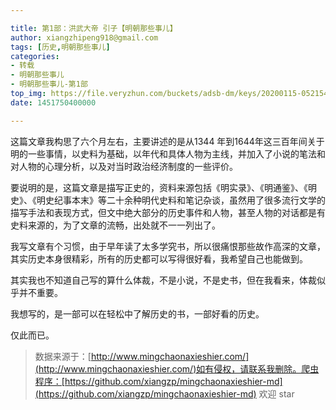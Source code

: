 ```yaml
---

title: 第1部：洪武大帝 引子【明朝那些事儿】
author: xiangzhipeng918@gmail.com
tags: [历史,明朝那些事儿]
categories:
- 转载
- 明朝那些事儿
- 明朝那些事儿-第1部
top_img: https://file.veryzhun.com/buckets/adsb-dm/keys/20200115-052154-xuggt9dny09gmm26.jpg
date: 1451750400000

---
```


    
这篇文章我构思了六个月左右，主要讲述的是从1344 年到1644年这三百年间关于明的一些事情，以史料为基础，以年代和具体人物为主线，并加入了小说的笔法和对人物的心理分析，以及对当时政治经济制度的一些评价。
            
要说明的是，这篇文章是描写正史的，资料来源包括《明实录》、《明通鉴》、《明史》、《明史纪事本末》等二十余种明代史料和笔记杂谈，虽然用了很多流行文学的描写手法和表现方式，但文中绝大部分的历史事件和人物，甚至人物的对话都是有史料来源的，为了文章的流畅，出处就不一一列出了。
            
我写文章有个习惯，由于早年读了太多学究书，所以很痛恨那些故作高深的文章，其实历史本身很精彩，所有的历史都可以写得很好看，我希望自己也能做到。
            
其实我也不知道自己写的算什么体裁，不是小说，不是史书，但在我看来，体裁似乎并不重要。
            
我想写的，是一部可以在轻松中了解历史的书，一部好看的历史。
            
仅此而已。
            
> 数据来源于：[http://www.mingchaonaxieshier.com/](http://www.mingchaonaxieshier.com/)如有侵权，请联系我删除。爬虫程序：[https://github.com/xiangzp/mingchaonaxieshier-md](https://github.com/xiangzp/mingchaonaxieshier-md) 欢迎 star
